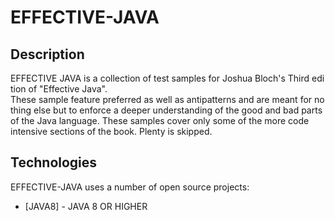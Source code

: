 # EFFECTIVE-JAVA

## Description

EFFECTIVE JAVA is a collection of test samples for Joshua Bloch's Third edition of
"Effective Java". These sample feature preferred as well as antipatterns and are meant for nothing else but to enforce a deeper understanding of the good and bad parts of the Java language. These samples cover only some of the more code intensive sections of the book. Plenty is skipped.

## Technologies

EFFECTIVE-JAVA uses a number of open source projects:

  * [JAVA8] - JAVA 8 OR HIGHER